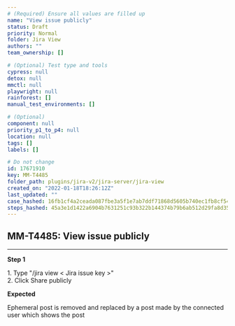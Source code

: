 ```yaml
---
# (Required) Ensure all values are filled up
name: "View issue publicly"
status: Draft
priority: Normal
folder: Jira View
authors: ""
team_ownership: []

# (Optional) Test type and tools
cypress: null
detox: null
mmctl: null
playwright: null
rainforest: []
manual_test_environments: []

# (Optional)
component: null
priority_p1_to_p4: null
location: null
tags: []
labels: []

# Do not change
id: 17671910
key: MM-T4485
folder_path: plugins/jira-v2/jira-server/jira-view
created_on: "2022-01-18T18:26:12Z"
last_updated: ""
case_hashed: 16fb1cf4a2ceada087fbe3a5f1e7ab7ddf71868d5605b740ec1fb8cf54f6b4167834f92116adc36a08f69e54ba8d1455
steps_hashed: 45a3e1d1422a6904b7631251c93b322b144374b79b6ab512d29fa8d357fd188c34fab80ad7f652ca00abee9bde7a0b36
---
```


## MM-T4485: View issue publicly

---

**Step 1**

1\. Type "/jira view < Jira issue key >"\
2\. Click Share publicly

**Expected**

Ephemeral post is removed and replaced by a post made by the connected user which shows the post

